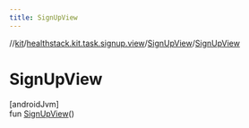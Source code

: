 ```yaml
---
title: SignUpView
---
```

//[kit](../../../index.html)/[healthstack.kit.task.signup.view](../index.html)/[SignUpView](index.html)/[SignUpView](-sign-up-view.html)



# SignUpView



[androidJvm]\
fun [SignUpView](-sign-up-view.html)()




